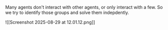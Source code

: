 Many agents don't interact with other agents, or only interact with a few. So we try to identify those groups and solve them indepdently.

![[Screenshot 2025-08-29 at 12.01.12.png]]

